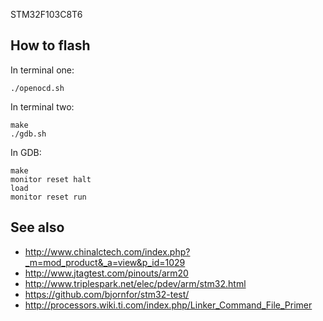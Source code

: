 STM32F103C8T6

How to flash
------------

In terminal one:

    ./openocd.sh

In terminal two:

    make
    ./gdb.sh

In GDB:

    make
    monitor reset halt
    load
    monitor reset run

See also
--------

- http://www.chinalctech.com/index.php?_m=mod_product&_a=view&p_id=1029
- http://www.jtagtest.com/pinouts/arm20
- http://www.triplespark.net/elec/pdev/arm/stm32.html
- https://github.com/bjornfor/stm32-test/
- http://processors.wiki.ti.com/index.php/Linker_Command_File_Primer
